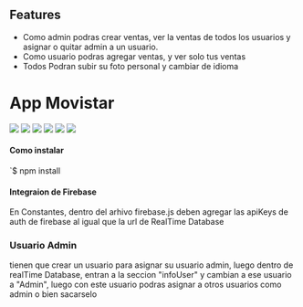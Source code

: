 ## Features

- Como admin podras crear ventas, ver la ventas de todos los usuarios y asignar o quitar admin a un usuario.
- Como usuario podras agregar ventas, y ver solo tus ventas
- Todos Podran subir su foto personal y cambiar de idioma

# App Movistar

![](https://img.shields.io/github/stars/pandao/editor.md.svg) ![](https://img.shields.io/github/forks/pandao/editor.md.svg) ![](https://img.shields.io/github/tag/pandao/editor.md.svg) ![](https://img.shields.io/github/release/pandao/editor.md.svg) ![](https://img.shields.io/github/issues/pandao/editor.md.svg) ![](https://img.shields.io/bower/v/editor.md.svg)


#### Como instalar

`$ npm install

#### Integraion de Firebase

En Constantes, dentro del arhivo firebase.js deben agregar las apiKeys de auth de firebase al igual que la url de RealTime Database

### Usuario Admin

tienen que crear un usuario para asignar su usuario admin, luego dentro de realTime Database, entran a la seccion "infoUser" y cambian a ese usuario a "Admin", luego con este usuario podras asignar a otros usuarios como admin o bien sacarselo
